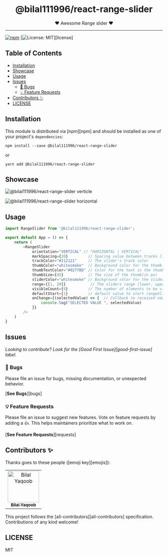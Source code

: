 <div align="center">
<h1>@bilal111996/react-range-slider</h1>

<p>❤ Awesome Range slider ❤</p>
</div>

---

<!-- prettier-ignore-start -->
[![npm](https://img.shields.io/npm/v/@bilal111996/react-range-slider)](https://www.npmjs.com/package/@bilal111996/react-range-slider)
[![License: MIT](https://img.shields.io/badge/License-MIT-yellow.svg)][license]
<!-- prettier-ignore-end -->

## Table of Contents

<!-- START doctoc generated TOC please keep comment here to allow auto update -->
<!-- DON'T EDIT THIS SECTION, INSTEAD RE-RUN doctoc TO UPDATE -->

- [Installation](#installation)
- [Showcase](#showcase)
- [Usage](#usage)
- [Issues](#issues)
  - [🐛 Bugs](#-bugs)
  - [💡 Feature Requests](#-feature-requests)
- [Contributors ✨](#contributors-)
- [LICENSE](#license)

<!-- END doctoc generated TOC please keep comment here to allow auto update -->

## Installation

This module is distributed via [npm][npm] and should be installed as one of your project's `dependencies`:

```
npm install --save @bilal111996/react-range-slider
```

or

```
yarn add @bilal111996/react-range-slider
```

## Showcase

![@bilal111996/react-range-slider verticle](https://drive.google.com/file/d/1EcFlV691uXyeB1olkzMOeSvxrU5SGaxb/view?usp=sharing)

![@bilal111996/react-range-slider horizontal](https://drive.google.com/file/d/1E5aG8xx3SVVgx3REwSQA67xwJiYuwz0N/view?usp=sharing)

## Usage

```javascript
import RangeSlider from '@bilal111996/react-range-slider';

export default App = () => {
    return (
        <RangeSlider
            orientation="VERTICAL" // "HORIZONTAL | VERTICAL"               //defaults to HORIZONTAL
            markSpacing={20}         // Spacing value between tracks (in px)     *REQUIRED*
            trackColor="#212121"     // The slider's track color          //defaults to #212121
            thumbColor="whitesmoke"  // Background color for the thumb (movable part)   //defaults to whitesmoke
            thumbTextColor="#0277BD" // Color for the text in the thumb  //defaults to #0D47A1
            thumbSize={45}           // The size of the thumb(in px)     //defaults to 40
            sliderColor="whitesmoke" // Background color for the slider  //defaults to whitesmoke
            range={[1, 20]}           // The sliders range [lower, upper]  *REQUIRED*
            visibleCount={9}         // The number of elements to be visible by default  *REQUIRED*
            defaultStart={1}         // default value to start rangeSlider
            onChange={(selectedValue) => {  // Callback to received new value when slider value changes
                console.log("SELECTED VALUE ", selectedValue)
            }}
        />
    )
}

```

## Issues

_Looking to contribute? Look for the [Good First Issue][good-first-issue]
label._

### 🐛 Bugs

Please file an issue for bugs, missing documentation, or unexpected behavior.

[**See Bugs**][bugs]

### 💡 Feature Requests

Please file an issue to suggest new features. Vote on feature requests by adding
a 👍. This helps maintainers prioritize what to work on.

[**See Feature Requests**][requests]

## Contributors ✨

Thanks goes to these people ([emoji key][emojis]):

<!-- ALL-CONTRIBUTORS-LIST:START - Do not remove or modify this section -->
<!-- prettier-ignore-start -->
<!-- markdownlint-disable -->
<table>
  <tr>
    <td align="center">
      <a href="https://github.com/bilalyaqoob">
        <img src="https://avatars0.githubusercontent.com/u/31065558?s=460&u=64e35e798a6f830a5bf3d448cd02699976ad15a2&v=4" width="100px;" alt="Bilal Yaqoob"/>
        <br />
        <sub>
          <b>Bilal Yaqoob</b>
        </sub>
      </a>
    </td>
  </tr>
</table>

<!-- markdownlint-enable -->
<!-- prettier-ignore-end -->

<!-- ALL-CONTRIBUTORS-LIST:END -->

This project follows the [all-contributors][all-contributors] specification.
Contributions of any kind welcome!

## LICENSE

MIT
